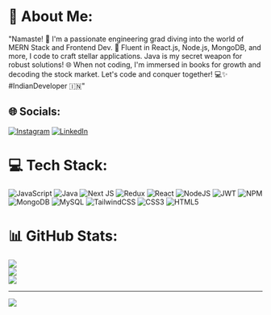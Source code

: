 # 💫 About Me:
"Namaste! 🙏 I'm a passionate engineering grad diving into the world of MERN Stack and Frontend Dev. 🚀 Fluent in React.js, Node.js, MongoDB, and more, I code to craft stellar applications. Java is my secret weapon for robust solutions! 🌐 When not coding, I'm immersed in books for growth and decoding the stock market. Let's code and conquer together! 💻✨ #IndianDeveloper 🇮🇳"


## 🌐 Socials:
[![Instagram](https://img.shields.io/badge/Instagram-%23E4405F.svg?logo=Instagram&logoColor=white)](https://instagram.com/black_droid_05) [![LinkedIn](https://img.shields.io/badge/LinkedIn-%230077B5.svg?logo=linkedin&logoColor=white)](https://linkedin.com/in/manu-hn) 

# 💻 Tech Stack:
![JavaScript](https://img.shields.io/badge/javascript-%23323330.svg?style=plastic&logo=javascript&logoColor=%23F7DF1E) ![Java](https://img.shields.io/badge/java-%23ED8B00.svg?style=plastic&logo=openjdk&logoColor=white) ![Next JS](https://img.shields.io/badge/Next-black?style=plastic&logo=next.js&logoColor=white) ![Redux](https://img.shields.io/badge/redux-%23593d88.svg?style=plastic&logo=redux&logoColor=white) ![React](https://img.shields.io/badge/react-%2320232a.svg?style=plastic&logo=react&logoColor=%2361DAFB) ![NodeJS](https://img.shields.io/badge/node.js-6DA55F?style=plastic&logo=node.js&logoColor=white) ![JWT](https://img.shields.io/badge/JWT-black?style=plastic&logo=JSON%20web%20tokens) ![NPM](https://img.shields.io/badge/NPM-%23CB3837.svg?style=plastic&logo=npm&logoColor=white) ![MongoDB](https://img.shields.io/badge/MongoDB-%234ea94b.svg?style=plastic&logo=mongodb&logoColor=white) ![MySQL](https://img.shields.io/badge/mysql-%2300000f.svg?style=plastic&logo=mysql&logoColor=white) ![TailwindCSS](https://img.shields.io/badge/tailwindcss-%2338B2AC.svg?style=plastic&logo=tailwind-css&logoColor=white) ![CSS3](https://img.shields.io/badge/css3-%231572B6.svg?style=plastic&logo=css3&logoColor=white) ![HTML5](https://img.shields.io/badge/html5-%23E34F26.svg?style=plastic&logo=html5&logoColor=white)
# 📊 GitHub Stats:
![](https://github-readme-stats.vercel.app/api?username=manu-hn&theme=dark&hide_border=false&include_all_commits=false&count_private=false)<br/>
![](https://github-readme-streak-stats.herokuapp.com/?user=manu-hn&theme=dark&hide_border=false)<br/>
![](https://github-readme-stats.vercel.app/api/top-langs/?username=manu-hn&theme=dark&hide_border=false&include_all_commits=false&count_private=false&layout=compact)

---
[![](https://visitcount.itsvg.in/api?id=manu-hn&icon=2&color=0)](https://visitcount.itsvg.in)

<!-- Proudly created with GPRM ( https://gprm.itsvg.in ) -->
